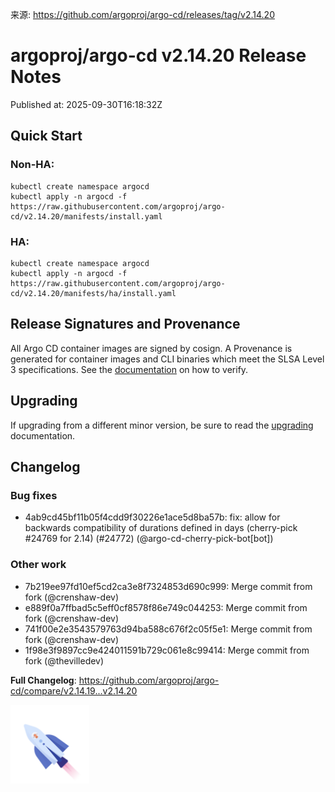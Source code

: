 来源: https://github.com/argoproj/argo-cd/releases/tag/v2.14.20

# argoproj/argo-cd v2.14.20 Release Notes

Published at: 2025-09-30T16:18:32Z

## Quick Start

### Non-HA:

```shell
kubectl create namespace argocd
kubectl apply -n argocd -f https://raw.githubusercontent.com/argoproj/argo-cd/v2.14.20/manifests/install.yaml
```

### HA:

```shell
kubectl create namespace argocd
kubectl apply -n argocd -f https://raw.githubusercontent.com/argoproj/argo-cd/v2.14.20/manifests/ha/install.yaml
```

## Release Signatures and Provenance

All Argo CD container images are signed by cosign.  A Provenance is generated for container images and CLI binaries which meet the SLSA Level 3 specifications. See the [documentation](https://argo-cd.readthedocs.io/en/stable/operator-manual/signed-release-assets) on how to verify.


## Upgrading

If upgrading from a different minor version, be sure to read the [upgrading](https://argo-cd.readthedocs.io/en/stable/operator-manual/upgrading/overview/) documentation.

## Changelog
### Bug fixes
* 4ab9cd45bf11b05f4cdd9f30226e1ace5d8ba57b: fix: allow for backwards compatibility of durations defined in days (cherry-pick #24769 for 2.14) (#24772) (@argo-cd-cherry-pick-bot[bot])
### Other work
* 7b219ee97fd10ef5cd2ca3e8f7324853d690c999: Merge commit from fork (@crenshaw-dev)
* e889f0a7ffbad5c5eff0cf8578f86e749c044253: Merge commit from fork (@crenshaw-dev)
* 741f00e2e3543579763d94ba588c676f2c05f5e1: Merge commit from fork (@crenshaw-dev)
* 1f98e3f9897cc9e424011591b729c061e8c99414: Merge commit from fork (@thevilledev)

**Full Changelog**: https://github.com/argoproj/argo-cd/compare/v2.14.19...v2.14.20

<a href="https://argoproj.github.io/cd/"><img src="https://raw.githubusercontent.com/argoproj/argo-site/master/content/pages/cd/gitops-cd.png" width="25%" ></a>

